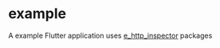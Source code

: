 # example

A example Flutter application uses [e_http_inspector](https://pub.dev/packages/e_http_inpector) packages